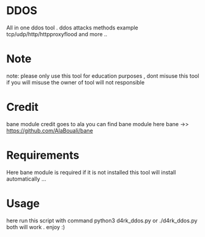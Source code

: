 # DDOS
All in one ddos tool . ddos attacks methods 
example tcp/udp/http/httpproxyflood and more ..
# Note
note: please only use this tool for education purposes ,  dont misuse this tool if you will misuse the owner of tool will not responsible 
# Credit
bane module credit goes to ala 
you can find bane module here 
bane ->> https://github.com/AlaBouali/bane


# Requirements
Here bane module is required if it is not installed this tool will install automatically ...

# Usage
here run this script with command python3 d4rk_ddos.py or ./d4rk_ddos.py both will work .
enjoy :) 

